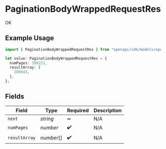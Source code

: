 # PaginationBodyWrappedRequestRes

OK

## Example Usage

```typescript
import { PaginationBodyWrappedRequestRes } from "openapi/sdk/models/operations";

let value: PaginationBodyWrappedRequestRes = {
  numPages: 398221,
  resultArray: [
    209843,
  ],
};
```

## Fields

| Field              | Type               | Required           | Description        |
| ------------------ | ------------------ | ------------------ | ------------------ |
| `next`             | *string*           | :heavy_minus_sign: | N/A                |
| `numPages`         | *number*           | :heavy_check_mark: | N/A                |
| `resultArray`      | *number*[]         | :heavy_check_mark: | N/A                |